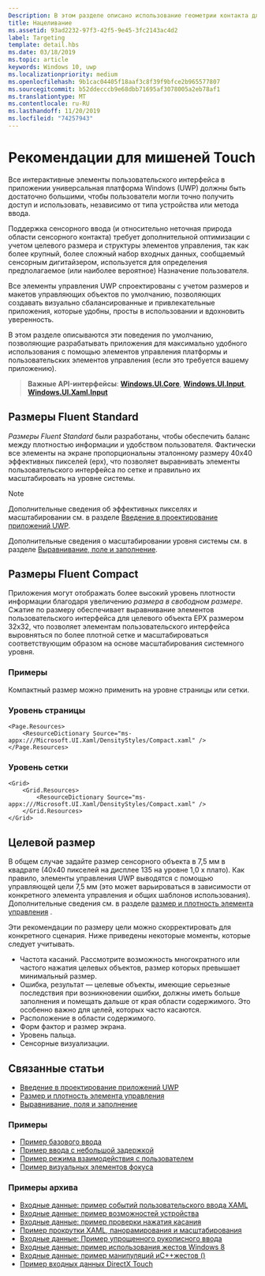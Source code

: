 ```yaml
---
Description: В этом разделе описано использование геометрии контакта для цели касания и приводятся рекомендации для целей касания в приложениях среды выполнения Windows.
title: Нацеливание
ms.assetid: 93ad2232-97f3-42f5-9e45-3fc2143ac4d2
label: Targeting
template: detail.hbs
ms.date: 03/18/2019
ms.topic: article
keywords: Windows 10, uwp
ms.localizationpriority: medium
ms.openlocfilehash: 9b1cac04405f18aaf3c8f39f9bfce2b965577807
ms.sourcegitcommit: b52ddecccb9e68dbb71695af3078005a2eb78af1
ms.translationtype: MT
ms.contentlocale: ru-RU
ms.lasthandoff: 11/20/2019
ms.locfileid: "74257943"
---
```

# <a name="guidelines-for-touch-targets"></a>Рекомендации для мишеней Touch

Все интерактивные элементы пользовательского интерфейса в приложении универсальная платформа Windows (UWP) должны быть достаточно большими, чтобы пользователи могли точно получить доступ и использовать, независимо от типа устройства или метода ввода.

Поддержка сенсорного ввода (и относительно неточная природа области сенсорного контакта) требует дополнительной оптимизации с учетом целевого размера и структуры элементов управления, так как более крупный, более сложный набор входных данных, сообщаемый сенсорным дигитайзером, используется для определения предполагаемое (или наиболее вероятное) Назначение пользователя.

Все элементы управления UWP спроектированы с учетом размеров и макетов управляющих объектов по умолчанию, позволяющих создавать визуально сбалансированные и привлекательные приложения, которые удобны, просты в использовании и вдохновить уверенность.

В этом разделе описываются эти поведения по умолчанию, позволяющие разрабатывать приложения для максимально удобного использования с помощью элементов управления платформы и пользовательских элементов управления (если это требуется вашему приложению).

> **Важные API-интерфейсы**: [**Windows.UI.Core**](https://docs.microsoft.com/uwp/api/Windows.UI.Core), [**Windows.UI.Input**](https://docs.microsoft.com/uwp/api/Windows.UI.Input), [**Windows.UI.Xaml.Input**](https://docs.microsoft.com/uwp/api/Windows.UI.Xaml.Input)

## <a name="fluent-standard-sizing"></a>Размеры Fluent Standard

*Размеры Fluent Standard* были разработаны, чтобы обеспечить баланс между плотностью информации и удобством пользователя. Фактически все элементы на экране пропорциональны эталонному размеру 40x40 эффективных пикселей (epx), что позволяет выравнивать элементы пользовательского интерфейса по сетке и правильно их масштабировать на уровне системы.

> [!NOTE]
>Дополнительные сведения об эффективных пикселях и масштабировании см. в разделе [Введение в проектирование приложений UWP](../basics/design-and-ui-intro.md#effective-pixels-and-scaling).
>
> Дополнительные сведения о масштабировании уровня системы см. в разделе [Выравнивание, поле и заполнение](../layout/alignment-margin-padding.md).

## <a name="fluent-compact-sizing"></a>Размеры Fluent Compact

Приложения могут отображать более высокий уровень плотности информации благодаря увеличению *размера в свободном размере*. Сжатие по размеру обеспечивает выравнивание элементов пользовательского интерфейса для целевого объекта EPX размером 32x32, что позволяет элементам пользовательского интерфейса выровняться по более плотной сетке и масштабироваться соответствующим образом на основе масштабирования системного уровня.

### <a name="examples"></a>Примеры

Компактный размер можно применить на уровне страницы или сетки.

### <a name="page-level"></a>Уровень страницы

```xaml
<Page.Resources>
    <ResourceDictionary Source="ms-appx:///Microsoft.UI.Xaml/DensityStyles/Compact.xaml" />
</Page.Resources>
```

### <a name="grid-level"></a>Уровень сетки

```xaml
<Grid>
    <Grid.Resources>
        <ResourceDictionary Source="ms-appx:///Microsoft.UI.Xaml/DensityStyles/Compact.xaml" />
    </Grid.Resources>
</Grid>
```

## <a name="target-size"></a>Целевой размер

В общем случае задайте размер сенсорного объекта в 7,5 мм в квадрате (40x40 пикселей на дисплее 135 на уровне 1,0 x плато). Как правило, элементы управления UWP выводятся с помощью управляющей цели 7,5 мм (это может варьироваться в зависимости от конкретного элемента управления и общих шаблонов использования). Дополнительные сведения см. в разделе [размер и плотность элемента управления](../style/spacing.md) .

Эти рекомендации по размеру цели можно скорректировать для конкретного сценария. Ниже приведены некоторые моменты, которые следует учитывать.

- Частота касаний. Рассмотрите возможность многократного или частого нажатия целевых объектов, размер которых превышает минимальный размер.
- Ошибка, результат — целевые объекты, имеющие серьезные последствия при возникновении ошибки, должны иметь больше заполнения и помещать дальше от края области содержимого. Это особенно важно для целей, которых часто касаются.
- Расположение в области содержимого.
- Форм фактор и размер экрана.
- Уровень пальца.
- Сенсорные визуализации.

## <a name="related-articles"></a>Связанные статьи

- [Введение в проектирование приложений UWP](../basics/design-and-ui-intro.md)
- [Размер и плотность элемента управления](../style/spacing.md)
- [Выравнивание, поля и заполнение](../layout/alignment-margin-padding.md)

### <a name="samples"></a>Примеры

- [Пример базового ввода](https://github.com/Microsoft/Windows-universal-samples/tree/master/Samples/BasicInput)
- [Пример ввода с небольшой задержкой](https://github.com/Microsoft/Windows-universal-samples/tree/master/Samples/LowLatencyInput)
- [Пример режима взаимодействия с пользователем](https://github.com/Microsoft/Windows-universal-samples/tree/master/Samples/UserInteractionMode)
- [Пример визуальных элементов фокуса](https://github.com/Microsoft/Windows-universal-samples/tree/master/Samples/XamlFocusVisuals)

### <a name="archive-samples"></a>Примеры архива

- [Входные данные: пример событий пользовательского ввода XAML](https://code.msdn.microsoft.com/windowsapps/Input-3dff271b)
- [Входные данные: пример возможностей устройства](https://code.msdn.microsoft.com/windowsapps/Input-device-capabilities-31b67745)
- [Входные данные: пример проверки нажатия касания](https://code.msdn.microsoft.com/windowsapps/Touch-Hit-Testing-sample-5e35c690)
- [Пример прокрутки XAML, панорамирования и масштабирования](https://code.msdn.microsoft.com/windowsapps/xaml-scrollviewer-pan-and-949d29e9)
- [Входные данные: Пример упрощенного рукописного ввода](https://code.msdn.microsoft.com/windowsapps/Input-simplified-ink-sample-11614bbf)
- [Входные данные: пример использования жестов Windows 8](https://docs.microsoft.com/samples/browse/?redirectedfrom=MSDN-samples)
- [Входные данные: пример манипуляций иC++жестов ()](https://code.msdn.microsoft.com/windowsapps/Manipulations-and-gestures-362b6b59)
- [Пример входных данных DirectX Touch](https://code.msdn.microsoft.com/windowsapps/Simple-Direct3D-Touch-f98db97e)
